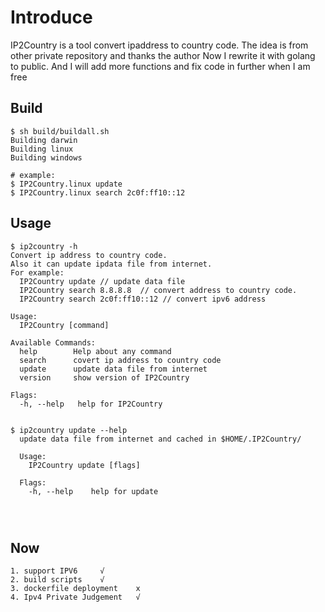 # Introduce

IP2Country is a tool convert ipaddress to country code. 
The idea is from other private repository and thanks the author
Now I rewrite it with golang to public. 
And I will add more functions and fix code in further when I am free

 
## Build 

```
$ sh build/buildall.sh
Building darwin
Building linux
Building windows

# example:
$ IP2Country.linux update 
$ IP2Country.linux search 2c0f:ff10::12
```



## Usage

```
$ ip2country -h
Convert ip address to country code.
Also it can update ipdata file from internet.
For example:
  IP2Country update // update data file
  IP2Country search 8.8.8.8  // convert address to country code.
  IP2Country search 2c0f:ff10::12 // convert ipv6 address 

Usage:
  IP2Country [command]

Available Commands:
  help        Help about any command
  search      covert ip address to country code
  update      update data file from internet
  version     show version of IP2Country

Flags:
  -h, --help   help for IP2Country
  
  
$ ip2country update --help
  update data file from internet and cached in $HOME/.IP2Country/
  
  Usage:
    IP2Country update [flags]
  
  Flags:
    -h, --help    help for update  
  
  
 
```   
## Now
    1. support IPV6     √
    2. build scripts    √
    3. dockerfile deployment    x
    4. Ipv4 Private Judgement   √

    


    

 